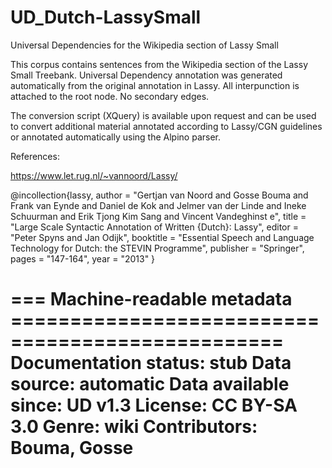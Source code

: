 # UD_Dutch-LassySmall
Universal Dependencies for the Wikipedia section of Lassy Small

This corpus contains sentences from the Wikipedia section of the Lassy Small Treebank.
Universal Dependency annotation was generated automatically from the original annotation in Lassy.
All interpunction is attached to the root node. No secondary edges. 

The conversion script (XQuery) is available upon request and can be used to convert additional 
material annotated according to Lassy/CGN guidelines or annotated automatically using the Alpino parser.

References:

https://www.let.rug.nl/~vannoord/Lassy/

@incollection{lassy,
author = "Gertjan van Noord and Gosse Bouma and  Frank van Eynde and Daniel de Kok and  Jelmer van der Linde and Ineke Schuurman and  Erik Tjong Kim Sang and Vincent Vandeghinst
e", 
title = "Large Scale Syntactic Annotation of Written {Dutch}: Lassy",
editor = "Peter Spyns and Jan Odijk", 
booktitle = "Essential Speech and Language Technology for Dutch: the STEVIN Programme",
publisher = "Springer", 
pages = "147-164",
year = "2013"
}

=== Machine-readable metadata =================================================
Documentation status: stub
Data source: automatic
Data available since: UD v1.3
License: CC BY-SA 3.0 
Genre: wiki 
Contributors: Bouma, Gosse
===============================================================================
